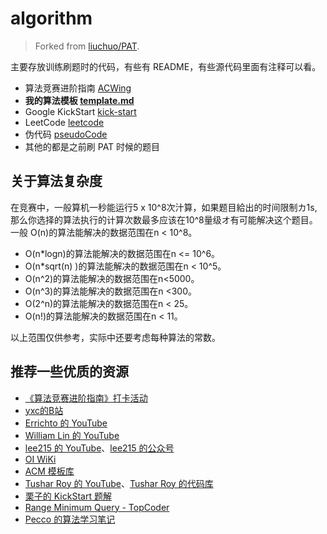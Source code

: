 # algorithm

> Forked from [liuchuo/PAT](https://github.com/liuchuo/PAT).

主要存放训练刷题时的代码，有些有 README，有些源代码里面有注释可以看。

- 算法竞赛进阶指南 [ACWing](acwing/算法竞赛进阶指南/)
- **我的算法模板 [template.md](template.md)**
- Google KickStart [kick-start](kick-start)
- LeetCode [leetcode](leetcode)
- 伪代码 [pseudoCode](pseudoCode)
- 其他的都是之前刷 PAT 时候的题目

## 关于算法复杂度

在竞赛中，一般算机一秒能运行5 x 10^8次汁算，如果题目給出的时间限制カ1s,那么你选择的算法执行的计算次数最多应该在10^8量级オ有可能解决这个题目。一般 O(n)的算法能解决的数据范围在n < 10^8。

- O(n*logn)的算法能解决的数据范围在n <= 10^6。
- O(n*sqrt(n) )的算法能解决的数据范围在n < 10^5。
- O(n^2)的算法能解决的数据范围在n<5000。
- O(n^3)的算法能解决的数据范围在n <300。
- O(2^n)的算法能解决的数据范围在n < 25。
- O(n!)的算法能解决的数据范围在n < 11。

以上范围仅供参考，实际中还要考虑每种算法的常数。

## 推荐一些优质的资源

- [《算法竞赛进阶指南》打卡活动](https://www.acwing.com/activity/content/introduction/6/)
- [yxc的B站](https://space.bilibili.com/7836741/)
- [Errichto 的 YouTube](https://www.youtube.com/channel/UCBr_Fu6q9iHYQCh13jmpbrg)
- [William Lin 的 YouTube](https://www.youtube.com/channel/UCKuDLsO0Wwef53qdHPjbU2Q)
- [lee215 的 YouTube](https://www.youtube.com/channel/UCUBt1TDQTl1atYsscVoUzoQ)、[lee215 的公众号](https://mp.weixin.qq.com/s/5tcPvmaga1ia31lYqYbNYA)
- [OI WiKi](https://github.com/OI-wiki/OI-wiki)
- [ACM 模板库](https://github.com/F0RE1GNERS/template)
- [Tushar Roy 的 YouTube](https://www.youtube.com/user/tusharroy2525)、[Tushar Roy 的代码库](https://github.com/mission-peace/interview)
- [栗子的 KickStart 题解](https://github.com/lzy960601/Google_Coding_Competitions)
- [Range Minimum Query - TopCoder](https://www.topcoder.com/community/competitive-programming/tutorials/range-minimum-query-and-lowest-common-ancestor/)
- [Pecco 的算法学习笔记](https://www.zhihu.com/column/c_1182444932760125440)

